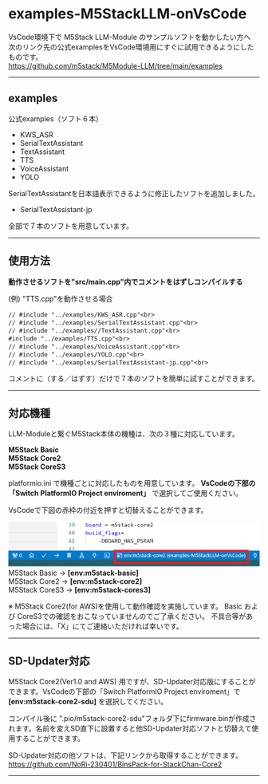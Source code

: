 # examples-M5StackLLM-onVsCode

VsCode環境下で M5Stack LLM-Module のサンプルソフトを動かしたい方へ<br>
次のリンク先の公式examplesをVsCode環境用にすぐに試用できるようにしたものです。<br>
 https://github.com/m5stack/M5Module-LLM/tree/main/examples
<br>

---
## examples
公式examples（ソフト６本）
- KWS_ASR
- SerialTextAssistant
- TextAssistant
- TTS
- VoiceAssistant
- YOLO

 SerialTextAssistantを日本語表示できるように修正したソフトを追加しました。
- SerialTextAssistant-jp

全部で７本のソフトを用意しています。

---
## 使用方法

**動作させるソフトを"src/main.cpp"内でコメントをはずしコンパイルする**

(例) "TTS.cpp"を動作させる場合
```
// #include "../examples/KWS_ASR.cpp"<br>
// #include "../examples/SerialTextAssistant.cpp"<br>
// #include "../examples//TextAssistant.cpp"<br>
#include "../examples/TTS.cpp"<br>
// #include "../examples/VoiceAssistant.cpp"<br>
// #include "../examples/YOLO.cpp"<br>
// #include "../examples/SerialTextAssistant-jp.cpp"<br>
```
コメントに（する／はずす）だけで７本のソフトを簡単に試すことができます。

---
## 対応機種
LLM-Moduleと繋ぐM5Stack本体の機種は、次の３種に対応しています。

**M5Stack Basic**<br>
**M5Stack Core2**<br>
**M5Stack CoreS3**<br>

platformio.ini で機種ごとに対応したものを用意しています。
**VsCodeの下部の「Switch PlatformIO Project enviroment」** で選択してご使用ください。


VsCodeで下図の赤枠の付近を押すと切替えることができます。

![画像](images/env00.png)
<br>
M5Stack Basic  ->  **[env:m5stack-basic]** <br>
M5Stack Core2  ->  **[env:m5stack-core2]** <br>
M5Stack CoreS3 ->  **[env:m5stack-cores3]** <br>

※ M5Stack Core2(for AWS)を使用して動作確認を実施しています。
Basic および CoreS3での確認をおこなっていませんのでご了承ください。
不具合等があった場合には、「X」にてご連絡いただければ幸いです。

---
## SD-Updater対応
M5Stack Core2(Ver1.0 and AWS) 用ですが、SD-Updater対応版にすることができます。VsCodeの下部の「Switch PlatformIO Project enviroment」で **[env:m5stack-core2-sdu]** を選択してください。

コンパイル後に ".pio/m5stack-core2-sdu"フォルダ下にfirmware.binが作成されます。名前を変えSD直下に設置すると他SD-Updater対応ソフトと切替えて使用することができます。

SD-Updater対応の他ソフトは、下記リンクから取得することができます。<br>
https://github.com/NoRi-230401/BinsPack-for-StackChan-Core2

---

